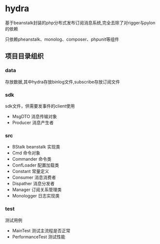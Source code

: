 hydra
==========

基于beanstalk封装的php分布式发布订阅消息系统,完全去除了对rigger与pylon的依赖

只依赖pheanstalk、monolog、composer、phpunit等组件


## 项目目录组织

### data
存放数据,其中hydra存放binlog文件,subscribe存放订阅文件

### sdk
sdk文件，供需要发事件的client使用
* MsgDTO        消息传输对象
* Producer      消息产生者

### src
* BStalk beanstalk  实现类
* Cmd           命令对象
* Commander     命令类
* ConfLoader    配置加载类
* Constant      常量定义
* Consumer      消息消费者
* Dispather     消息分发者
* Manager       订阅关系管理类
* Monologger    日志实现类

### test
测试用例
* MainTest 测试主流程是否正常
* PerformanceTest 测试性能
